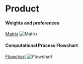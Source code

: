 # Product

#### Weights and preferences 
[Matrix](../pdf/Matrix.pdf)
![Matrix](../img/Matrix.png)

#### Computational Process Flowchart 
[Flowchart](../pdf/Flowchart.pdf)
![Flowchart](../img/Flowchart.png)
